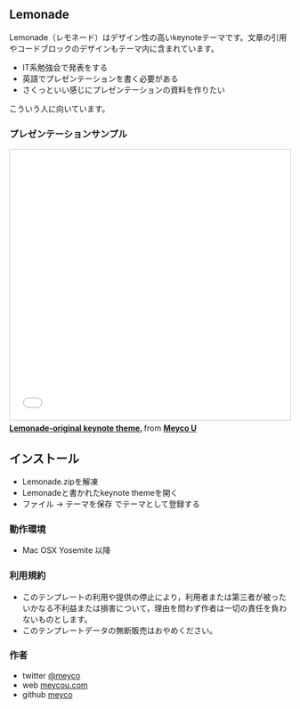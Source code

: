 ## Lemonade
Lemonade（レモネード）はデザイン性の高いkeynoteテーマです。文章の引用やコードブロックのデザインもテーマ内に含まれています。
* IT系勉強会で発表をする
* 英語でプレゼンテーションを書く必要がある
* さくっといい感じにプレゼンテーションの資料を作りたい

こういう人に向いています。

### プレゼンテーションサンプル
<iframe src="//www.slideshare.net/slideshow/embed_code/key/J04vMg9PKrE47p" width="595" height="485" frameborder="0" marginwidth="0" marginheight="0" scrolling="no" style="border:1px solid #CCC; border-width:1px; margin-bottom:5px; max-width: 100%;" allowfullscreen> </iframe> <div style="margin-bottom:5px"> <strong> <a href="//www.slideshare.net/MaikoUeda/lemonadeoriginal-keynote-theme" title="Lemonade-original keynote theme." target="_blank">Lemonade-original keynote theme.</a> </strong> from <strong><a href="//www.slideshare.net/MaikoUeda" target="_blank">Meyco U</a></strong> </div>

## インストール
* Lemonade.zipを解凍
* Lemonadeと書かれたkeynote themeを開く
* ファイル -> テーマを保存 でテーマとして登録する

### 動作環境
* Mac OSX Yosemite 以降

### 利用規約
* このテンプレートの利用や提供の停止により，利用者または第三者が被ったいかなる不利益または損害について，理由を問わず作者は一切の責任を負わないものとします。
* このテンプレートデータの無断販売はおやめください。

### 作者
* twitter [@meyco](https://twitter.com/meyco)
* web [meycou.com](http://meycou.com/)
* github [meyco](https://github.com/meyco)